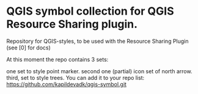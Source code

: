 # QGIS symbol collection for QGIS Resource Sharing plugin. 

Repository for QGIS-styles, to be used with the Resource Sharing Plugin (see [0] for docs)

At this moment the repo contains 3 sets:

one set to style point marker.
second one (partial) icon set of north arrow.
third, set to style trees.
You can add it to your repo list: https://github.com/kapildevadk/qgis-symbol.git
